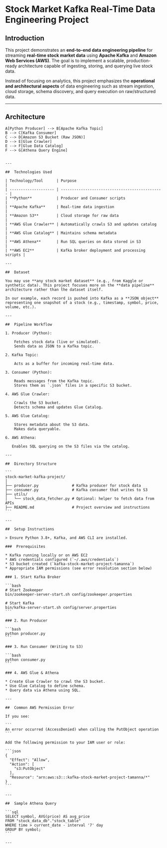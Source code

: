 #  Stock Market Kafka Real-Time Data Engineering Project

##  Introduction

This project demonstrates an **end-to-end data engineering pipeline** for streaming **real-time stock market data** using **Apache Kafka** and **Amazon Web Services (AWS)**. The goal is to implement a scalable, production-ready architecture capable of ingesting, storing, and querying live stock data.

Instead of focusing on analytics, this project emphasizes the **operational and architectural aspects** of data engineering such as stream ingestion, cloud storage, schema discovery, and query execution on raw/structured data.

---

##  Architecture

    A[Python Producer] --> B[Apache Kafka Topic]
    B --> C[Kafka Consumer]
    C --> D[Amazon S3 Bucket (Raw JSON)]
    D --> E[Glue Crawler]
    E --> F[Glue Data Catalog]
    F --> G[Athena Query Engine]
````

---

##  Technologies Used

| Technology/Tool      | Purpose                                        |
| -------------------- | ---------------------------------------------- |
| **Python**           | Producer and Consumer scripts                  |
| **Apache Kafka**     | Real-time data ingestion                       |
| **Amazon S3**        | Cloud storage for raw data                     |
| **AWS Glue Crawler** | Automatically crawls S3 and updates catalog    |
| **AWS Glue Catalog** | Maintains schema metadata                      |
| **AWS Athena**       | Run SQL queries on data stored in S3           |
| **AWS EC2**          | Kafka broker deployment and processing scripts |

---

##  Dataset

You may use **any stock market dataset** (e.g., from Kaggle or synthetic data). This project focuses more on the **data pipeline** architecture rather than the dataset itself.

In our example, each record is pushed into Kafka as a **JSON object** representing one snapshot of a stock (e.g., timestamp, symbol, price, volume, etc.).

---

##  Pipeline Workflow

1. Producer (Python):

    Fetches stock data (live or simulated).
    Sends data as JSON to a Kafka topic.

2. Kafka Topic:

    Acts as a buffer for incoming real-time data.

3. Consumer (Python):

    Reads messages from the Kafka topic.
    Stores them as `.json` files in a specific S3 bucket.

4. AWS Glue Crawler:

    Crawls the S3 bucket.
    Detects schema and updates Glue Catalog.

5. AWS Glue Catalog:

    Stores metadata about the S3 data.
    Makes data queryable.

6. AWS Athena:

   Enables SQL querying on the S3 files via the catalog.

---

##  Directory Structure

```
stock-market-kafka-project/
│
├── producer.py               # Kafka producer for stock data
├── consumer.py               # Kafka consumer that writes to S3
├── utils/
│   └── stock_data_fetcher.py # Optional: helper to fetch data from APIs
├── README.md                 # Project overview and instructions
```

---

##  Setup Instructions

> Ensure Python 3.8+, Kafka, and AWS CLI are installed.

###  Prerequisites

* Kafka running locally or on AWS EC2
* AWS credentials configured (`~/.aws/credentials`)
* S3 bucket created (`kafka-stock-market-project-tamanna`)
* Appropriate IAM permissions (see error resolution section below)

### 1. Start Kafka Broker

```bash
# Start Zookeeper
bin/zookeeper-server-start.sh config/zookeeper.properties

# Start Kafka
bin/kafka-server-start.sh config/server.properties
```

### 2. Run Producer

```bash
python producer.py
```

### 3. Run Consumer (Writing to S3)

```bash
python consumer.py
```

### 4. AWS Glue & Athena

* Create Glue Crawler to crawl the S3 bucket.
* Use Glue Catalog to define schema.
* Query data via Athena using SQL.

---

##  Common AWS Permission Error

If you see:

```
An error occurred (AccessDenied) when calling the PutObject operation
```

Add the following permission to your IAM user or role:

```json
{
  "Effect": "Allow",
  "Action": [
    "s3:PutObject"
  ],
  "Resource": "arn:aws:s3:::kafka-stock-market-project-tamanna/*"
}
```

---

##  Sample Athena Query

```sql
SELECT symbol, AVG(price) AS avg_price
FROM "stock_data_db"."stock_table"
WHERE time > current_date - interval '7' day
GROUP BY symbol;
```

---
